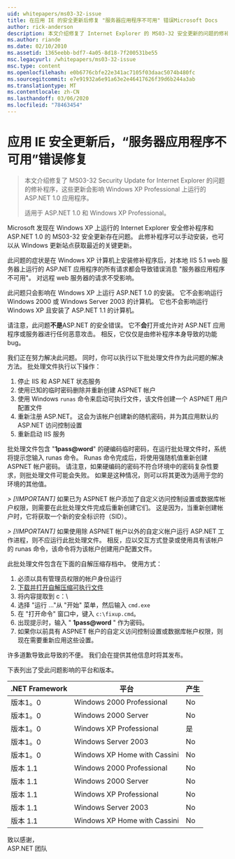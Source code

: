 ```yaml
---
uid: whitepapers/ms03-32-issue
title: 在应用 IE 的安全更新后修复 "服务器应用程序不可用" 错误Microsoft Docs
author: rick-anderson
description: 本文介绍修复了 Internet Explorer 的 MS03-32 安全更新的问题的修补程序，这些修补程序会1.0 影响在 Wi 。
ms.author: riande
ms.date: 02/10/2010
ms.assetid: 1365eebb-bdf7-4a05-8d18-7f200531be55
msc.legacyurl: /whitepapers/ms03-32-issue
msc.type: content
ms.openlocfilehash: e0b6776cbfe22e341ac7105f03daac5074b480fc
ms.sourcegitcommit: e7e91932a6e91a63e2e46417626f39d6b244a3ab
ms.translationtype: MT
ms.contentlocale: zh-CN
ms.lasthandoff: 03/06/2020
ms.locfileid: "78463454"
---
```

# <a name="fix-for-server-application-unavailable-error-after-applying-security-update-for-ie"></a>应用 IE 安全更新后，“服务器应用程序不可用”错误修复

> 本文介绍修复了 MS03-32 Security Update for Internet Explorer 的问题的修补程序，这些更新会影响 Windows XP Professional 上运行的 ASP.NET 1.0 应用程序。
> 
> 适用于 ASP.NET 1.0 和 Windows XP Professional。

Microsoft 发现在 Windows XP 上运行的 Internet Explorer 安全修补程序和 ASP.NET 1.0 的 MS03-32 安全更新存在问题。 此修补程序可以手动安装，也可以从 Windows 更新站点获取最近的关键更新。

此问题的症状是在 Windows XP 计算机上安装修补程序后，对本地 IIS 5.1 web 服务器上运行的 ASP.NET 应用程序的所有请求都会导致错误消息 "服务器应用程序不可用"。 对远程 web 服务器的请求不受影响。

此问题只会影响在 Windows XP 上运行 ASP.NET 1.0 的安装。 它不会影响运行 Windows 2000 或 Windows Server 2003 的计算机。 它也不会影响运行 Windows XP 且安装了 ASP.NET 1.1 的计算机。

请注意，此问题**不是**ASP.NET 的安全错误。 它不**会**打开或允许对 ASP.NET 应用程序或服务器进行任何恶意攻击。 相反，它仅仅是由修补程序本身导致的功能 bug。

我们正在努力解决此问题。 同时，你可以执行以下批处理文件作为此问题的解决方法。 批处理文件执行以下操作：

1. 停止 IIS 和 ASP.NET 状态服务
2. 使用已知的临时密码删除并重新创建 ASPNET 帐户
3. 使用 Windows `runas` 命令来启动可执行文件，该文件创建一个 ASPNET 用户配置文件
4. 重新注册 ASP.NET。 这会为该帐户创建新的随机密码，并为其应用默认的 ASP.NET 访问控制设置
5. 重新启动 IIS 服务

批处理文件包含 "<strong>1pass\@word</strong>" 的硬编码临时密码，在运行批处理文件时，系统将提示您输入 runas 命令。 Runas 命令完成后，将使用强随机值重新创建 ASPNET 帐户密码。 请注意，如果硬编码的密码不符合环境中的密码复杂性要求，则批处理文件可能会失败。 如果是这种情况，则可以将其更改为适用于您的环境的其他值。

*> [!IMPORTANT]* 如果已为 ASPNET 帐户添加了自定义访问控制设置或数据库帐户权限，则需要在此批处理文件完成后重新创建它们。 这是因为，当重新创建帐户时，它将获取一个新的安全标识符（SID）。

*> [!IMPORTANT]* 如果使用除 ASPNET 帐户以外的自定义帐户运行 ASP.NET 工作进程，则不应运行此批处理文件。 相反，应以交互方式登录或使用具有该帐户的 runas 命令，该命令将为该帐户创建用户配置文件。

此批处理文件包含在下面的自解压缩存档中。 使用方式：

1. 必须以具有管理员权限的帐户身份运行
2. [下载并打开自解压缩可执行文件](ms03-32-issue/_static/fixup1.exe)
3. 将内容提取到 c：\
4. 选择 "运行 ..."从 "开始" 菜单，然后输入 `cmd.exe`
5. 在 "打开命令" 窗口中，键入 `c:\fixup.cmd`。
6. 出现提示时，输入 " <strong>1pass\@word</strong> " 作为密码。
7. 如果你以前具有 ASPNET 帐户的自定义访问控制设置或数据库帐户权限，则现在需要重新应用这些设置。

许多道歉导致此导致的不便。 我们会在提供其他信息时将其发布。

下表列出了受此问题影响的平台和版本。

| .NET Framework | 平台 | 产生 |
| --- | --- | --- |
| 版本1。0 | Windows 2000 Professional | No |
| 版本1。0 | Windows 2000 Server | No |
| 版本1。0 | Windows XP Professional | 是 |
| 版本1。0 | Windows Server 2003 | No |
| 版本1。0 | Windows XP Home with Cassini | No |
| 版本 1.1 | Windows 2000 Professional | No |
| 版本 1.1 | Windows 2000 Server | No |
| 版本 1.1 | Windows XP Professional | No |
| 版本 1.1 | Windows Server 2003 | No |
| 版本 1.1 | Windows XP Home with Cassini | No |

致以感谢，   
 ASP.NET 团队
